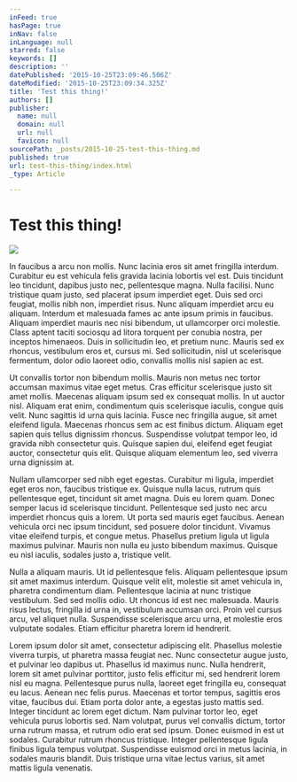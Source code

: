 ```yaml
---
inFeed: true
hasPage: true
inNav: false
inLanguage: null
starred: false
keywords: []
description: ''
datePublished: '2015-10-25T23:09:46.506Z'
dateModified: '2015-10-25T23:09:34.325Z'
title: 'Test this thing!'
authors: []
publisher:
  name: null
  domain: null
  url: null
  favicon: null
sourcePath: _posts/2015-10-25-test-this-thing.md
published: true
url: test-this-thing/index.html
_type: Article

---
```

# Test this thing!
![](https://the-grid-user-content.s3-us-west-2.amazonaws.com/51d53929-e1fc-4018-9b24-a54f8c1ba38a.png)

In faucibus a arcu non mollis. Nunc lacinia eros sit amet fringilla interdum. Curabitur eu est vehicula felis gravida lacinia lobortis vel est. Duis tincidunt leo tincidunt, dapibus justo nec, pellentesque magna. Nulla facilisi. Nunc tristique quam justo, sed placerat ipsum imperdiet eget. Duis sed orci feugiat, mollis nibh non, imperdiet risus. Nunc aliquam imperdiet arcu eu aliquam. Interdum et malesuada fames ac ante ipsum primis in faucibus. Aliquam imperdiet mauris nec nisi bibendum, ut ullamcorper orci molestie. Class aptent taciti sociosqu ad litora torquent per conubia nostra, per inceptos himenaeos. Duis in sollicitudin leo, et pretium nunc. Mauris sed ex rhoncus, vestibulum eros et, cursus mi. Sed sollicitudin, nisl ut scelerisque fermentum, dolor odio laoreet odio, convallis mollis nisl sapien ac est.

Ut convallis tortor non bibendum mollis. Mauris non metus nec tortor accumsan maximus vitae eget metus. Cras efficitur scelerisque justo sit amet mollis. Maecenas aliquam ipsum sed ex consequat mollis. In ut auctor nisl. Aliquam erat enim, condimentum quis scelerisque iaculis, congue quis velit. Nunc sagittis id urna quis lacinia. Fusce nec fringilla augue, sit amet eleifend ligula. Maecenas rhoncus sem ac est finibus dictum. Aliquam eget sapien quis tellus dignissim rhoncus. Suspendisse volutpat tempor leo, id gravida nibh consectetur quis. Quisque sapien dui, eleifend eget feugiat auctor, consectetur quis elit. Quisque aliquam elementum leo, sed viverra urna dignissim at.

Nullam ullamcorper sed nibh eget egestas. Curabitur mi ligula, imperdiet eget eros non, faucibus tristique ex. Quisque nulla lacus, rutrum quis pellentesque eget, tincidunt sit amet magna. Duis eu lorem quam. Donec semper lacus id scelerisque tincidunt. Pellentesque sed justo nec arcu imperdiet rhoncus quis a lorem. Ut porta sed mauris eget faucibus. Aenean vehicula orci nec ipsum tincidunt, sed posuere dolor tincidunt. Vivamus vitae eleifend turpis, et congue metus. Phasellus pretium ligula ut ligula maximus pulvinar. Mauris non nulla eu justo bibendum maximus. Quisque eu nisl iaculis, sodales justo a, tristique velit.

Nulla a aliquam mauris. Ut id pellentesque felis. Aliquam pellentesque ipsum sit amet maximus interdum. Quisque velit elit, molestie sit amet vehicula in, pharetra condimentum diam. Pellentesque lacinia at nunc tristique vestibulum. Sed sed mollis odio. Ut rhoncus id est nec malesuada. Mauris risus lectus, fringilla id urna in, vestibulum accumsan orci. Proin vel cursus arcu, vel aliquet nulla. Suspendisse scelerisque arcu urna, et molestie eros vulputate sodales. Etiam efficitur pharetra lorem id hendrerit.

Lorem ipsum dolor sit amet, consectetur adipiscing elit. Phasellus molestie viverra turpis, ut pharetra massa feugiat nec. Nunc consectetur augue justo, et pulvinar leo dapibus ut. Phasellus id maximus nunc. Nulla hendrerit, lorem sit amet pulvinar porttitor, justo felis efficitur mi, sed hendrerit lorem nisl eu magna. Pellentesque purus nulla, laoreet eget fringilla eu, consequat eu lacus. Aenean nec felis purus. Maecenas et tortor tempus, sagittis eros vitae, faucibus dui. Etiam porta dolor ante, a egestas justo mattis sed. Integer tincidunt ac lorem eget dictum. Nam pulvinar tortor leo, eget vehicula purus lobortis sed. Nam volutpat, purus vel convallis dictum, tortor urna rutrum massa, et rutrum odio erat sed ipsum. Donec euismod in est ut sodales. Curabitur rutrum rhoncus tristique. Integer pellentesque ligula finibus ligula tempus volutpat. Suspendisse euismod orci in metus lacinia, in sodales mauris blandit. Duis tristique urna vitae lectus varius, sit amet mattis ligula venenatis.